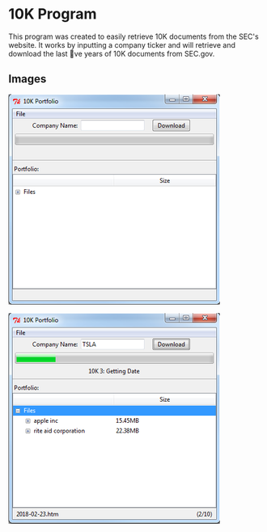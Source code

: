# 10K Program

This program was created to easily retrieve 10K documents from the SEC's website. It works by inputting a company ticker and will retrieve and download the last ve years of 10K documents from SEC.gov.

## Images

![](imgs/10K&#32;1.png)

![](imgs/10K&#32;2.png)